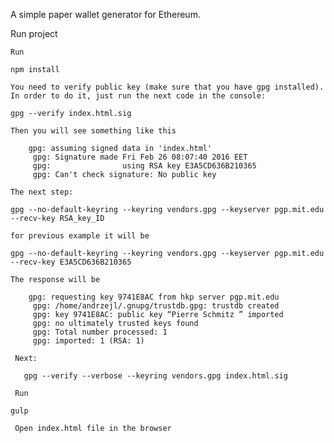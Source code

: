 
A simple paper wallet generator for Ethereum.

 Run project

    Run

```
npm install
```

    You need to verify public key (make sure that you have gpg installed).
    In order to do it, just run the next code in the console:
```
gpg --verify index.html.sig
```


    Then you will see something like this

```
    gpg: assuming signed data in 'index.html'
     gpg: Signature made Fri Feb 26 08:07:40 2016 EET
     gpg:                using RSA key E3A5CD636B210365
     gpg: Can't check signature: No public key
```

    The next step:
```
gpg --no-default-keyring --keyring vendors.gpg --keyserver pgp.mit.edu --recv-key RSA_key_ID
```

    for previous example it will be
```
gpg --no-default-keyring --keyring vendors.gpg --keyserver pgp.mit.edu --recv-key E3A5CD636B210365
```

    The response will be

```
    gpg: requesting key 9741E8AC from hkp server pgp.mit.edu
     gpg: /home/andrzejl/.gnupg/trustdb.gpg: trustdb created
     gpg: key 9741E8AC: public key “Pierre Schmitz ” imported
     gpg: no ultimately trusted keys found
     gpg: Total number processed: 1
     gpg: imported: 1 (RSA: 1)
```

     Next:

```
   gpg --verify --verbose --keyring vendors.gpg index.html.sig
```


     Run

```
gulp
```

     Open index.html file in the browser



